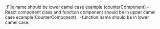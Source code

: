 -File name should be lower camel case example (counterComponent)
-React component class and function component should be in upper camel case ecample(CounterComponent) . 
-function name should be in lower camel case.